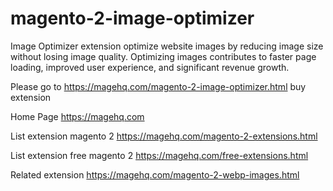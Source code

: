 # magento-2-image-optimizer
Image Optimizer extension optimize website images by reducing image size without losing image quality. Optimizing images contributes to faster page loading, improved user experience, and significant revenue growth.

Please go to https://magehq.com/magento-2-image-optimizer.html buy extension

Home Page https://magehq.com

List extension magento 2 https://magehq.com/magento-2-extensions.html

List extension free magento 2 https://magehq.com/free-extensions.html

Related extension https://magehq.com/magento-2-webp-images.html
